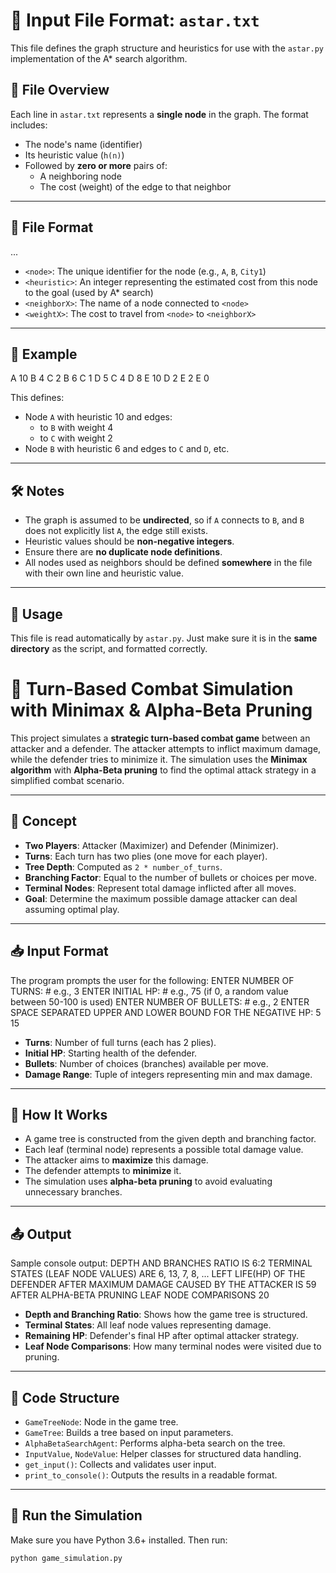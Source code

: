# 📄 Input File Format: `astar.txt`

This file defines the graph structure and heuristics for use with the `astar.py` implementation of the A* search algorithm.

## 🧠 File Overview

Each line in `astar.txt` represents a **single node** in the graph. The format includes:
- The node's name (identifier)
- Its heuristic value (`h(n)`)
- Followed by **zero or more** pairs of:
  - A neighboring node
  - The cost (weight) of the edge to that neighbor

---

## 📌 File Format
<node> <heuristic> <neighbor1> <weight1> <neighbor2> <weight2> ...

- `<node>`: The unique identifier for the node (e.g., `A`, `B`, `City1`)
- `<heuristic>`: An integer representing the estimated cost from this node to the goal (used by A* search)
- `<neighborX>`: The name of a node connected to `<node>`
- `<weightX>`: The cost to travel from `<node>` to `<neighborX>`

---

## 📘 Example
A 10 B 4 C 2 B 6 C 1 D 5 C 4 D 8 E 10 D 2 E 2 E 0


This defines:
- Node `A` with heuristic 10 and edges:
  - to `B` with weight 4
  - to `C` with weight 2
- Node `B` with heuristic 6 and edges to `C` and `D`, etc.

---

## 🛠 Notes

- The graph is assumed to be **undirected**, so if `A` connects to `B`, and `B` does not explicitly list `A`, the edge still exists.
- Heuristic values should be **non-negative integers**.
- Ensure there are **no duplicate node definitions**.
- All nodes used as neighbors should be defined **somewhere** in the file with their own line and heuristic value.

---

## 🚀 Usage
This file is read automatically by `astar.py`. Just make sure it is in the **same directory** as the script, and formatted correctly.


# 🎯 Turn-Based Combat Simulation with Minimax & Alpha-Beta Pruning

This project simulates a **strategic turn-based combat game** between an attacker and a defender. The attacker attempts to inflict maximum damage, while the defender tries to minimize it. The simulation uses the **Minimax algorithm** with **Alpha-Beta pruning** to find the optimal attack strategy in a simplified combat scenario.

---

## 🧠 Concept

- **Two Players**: Attacker (Maximizer) and Defender (Minimizer).
- **Turns**: Each turn has two plies (one move for each player).
- **Tree Depth**: Computed as `2 * number_of_turns`.
- **Branching Factor**: Equal to the number of bullets or choices per move.
- **Terminal Nodes**: Represent total damage inflicted after all moves.
- **Goal**: Determine the maximum possible damage attacker can deal assuming optimal play.

---

## 📥 Input Format

The program prompts the user for the following:
ENTER NUMBER OF TURNS: # e.g., 3 
ENTER INITIAL HP: # e.g., 75 (if 0, a random value between 50-100 is used) 
ENTER NUMBER OF BULLETS: # e.g., 2 
ENTER SPACE SEPARATED UPPER AND LOWER BOUND FOR THE NEGATIVE HP: 5 15

- **Turns**: Number of full turns (each has 2 plies).
- **Initial HP**: Starting health of the defender.
- **Bullets**: Number of choices (branches) available per move.
- **Damage Range**: Tuple of integers representing min and max damage.

---

## 🧮 How It Works

- A game tree is constructed from the given depth and branching factor.
- Each leaf (terminal node) represents a possible total damage value.
- The attacker aims to **maximize** this damage.
- The defender attempts to **minimize** it.
- The simulation uses **alpha-beta pruning** to avoid evaluating unnecessary branches.

---

## 📤 Output

Sample console output:
DEPTH AND BRANCHES RATIO IS 6:2
TERMINAL STATES (LEAF NODE VALUES) ARE 6, 13, 7, 8, ...
LEFT LIFE(HP) OF THE DEFENDER AFTER MAXIMUM DAMAGE CAUSED BY THE ATTACKER IS 59
AFTER ALPHA-BETA PRUNING LEAF NODE COMPARISONS 20

- **Depth and Branching Ratio**: Shows how the game tree is structured.
- **Terminal States**: All leaf node values representing damage.
- **Remaining HP**: Defender's final HP after optimal attacker strategy.
- **Leaf Node Comparisons**: How many terminal nodes were visited due to pruning.

---

## 🔧 Code Structure

- `GameTreeNode`: Node in the game tree.
- `GameTree`: Builds a tree based on input parameters.
- `AlphaBetaSearchAgent`: Performs alpha-beta search on the tree.
- `InputValue`, `NodeValue`: Helper classes for structured data handling.
- `get_input()`: Collects and validates user input.
- `print_to_console()`: Outputs the results in a readable format.

---

## 🚀 Run the Simulation

Make sure you have Python 3.6+ installed. Then run:

```bash
python game_simulation.py


